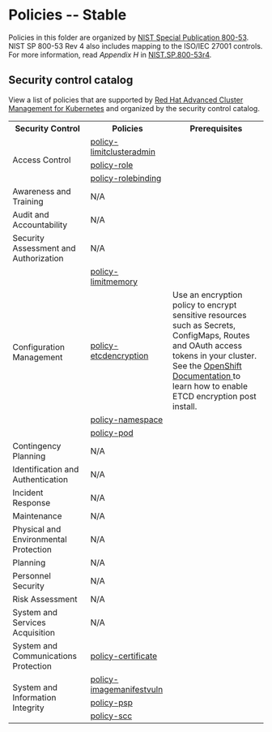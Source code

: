 # Policies -- Stable
Policies in this folder are organized by [NIST Special Publication 800-53](https://nvd.nist.gov/800-53). NIST SP 800-53 Rev 4 also includes mapping to the ISO/IEC 27001 controls. For more information, read _Appendix H_ in [NIST.SP.800-53r4](https://nvlpubs.nist.gov/nistpubs/SpecialPublications/NIST.SP.800-53r4.pdf).

## Security control catalog
View a list of policies that are supported by [Red Hat Advanced Cluster Management for Kubernetes](https://www.redhat.com/en/technologies/management/advanced-cluster-management) and organized by the security control catalog.

<table>
  <tr>
    <th>Security Control</th>
    <th>Policies</th>
    <th>Prerequisites</th>
  </tr>
  <tr>
    <td rowspan="3">Access Control</td>
    <td><a href="./AC-Access-Control/policy-limitclusteradmin.yaml">policy-limitclusteradmin</a></td>
    <td></td>
  </tr>
  <tr>
    <td><a href="./AC-Access-Control/policy-role.yaml">policy-role</a></td>
    <td></td>
  </tr>
    <tr>
    <td><a href="./AC-Access-Control/policy-rolebinding.yaml">policy-rolebinding</a></td>
    <td></td>
  </tr>
  <tr>
    <td>Awareness and Training</td>
    <td>N/A</td>
    <td></td>
  </tr>
  <tr>
    <td>Audit and Accountability</td>
    <td>N/A</td>
    <td></td>
  </tr>
  <tr>
    <td>Security Assessment and Authorization</td>
    <td>N/A</td>
    <td></td>
  </tr>
  <tr>
    <td rowspan="4">Configuration Management</td>
    <td><a href="./CM-Configuration-Management/policy-limitmemory.yaml">policy-limitmemory</a></td>
    <td></td>
  </tr>
  <tr>
    <td><a href="./CM-Configuration-Management/policy-etcdencryption.yaml">policy-etcdencryption</a></td> 
    <td>Use an encryption policy to encrypt sensitive resources such as Secrets, ConfigMaps, Routes and OAuth access tokens in your cluster. <br>See the <a href="https://access.redhat.com/documentation/en-us/openshift_container_platform/4.5/html/security/encrypting-etcd#enabling-etcd-encryption_encrypting-etcd"> OpenShift Documentation </a> to learn how to enable ETCD encryption post install.</td>
  </tr>
  <tr>
    <td><a href="./CM-Configuration-Management/policy-namespace.yaml">policy-namespace</a></td>
    <td></td>
  </tr>
    <tr>
    <td><a href="./CM-Configuration-Management/policy-pod.yaml">policy-pod</a></td>
    <td></td>
  </tr>
  <tr>
    <td>Contingency Planning</td>
    <td>N/A</td>
    <td></td>
  </tr>
  <tr>
    <td>Identification and Authentication</td>
    <td>N/A</td>
    <td></td>
  </tr>
  <tr>
    <td>Incident Response</td>
    <td>N/A</td>
    <td></td>
  </tr>
  <tr>
    <td>Maintenance</td>
    <td>N/A</td>
    <td></td>
  </tr>
  <tr>
    <td>Physical and Environmental Protection</td>
    <td>N/A</td>
    <td></td>
  </tr>
  <tr>
    <td>Planning</td>
    <td>N/A</td>
    <td></td>
  </tr>
  <tr>
    <td>Personnel Security</td>
    <td>N/A</td>
    <td></td>
  </tr>
  <tr>
    <td>Risk Assessment</td>
    <td>N/A</td>
    <td></td>
  </tr>
  <tr>
    <td>System and Services Acquisition</td>
    <td>N/A</td>
    <td></td>
  </tr>
  <tr>
    <td>System and Communications Protection</td>
    <td><a href="./SC-System-and-Communications-Protection/policy-certificate.yaml">policy-certificate</a></td>
    <td></td>
  </tr>
  <tr>
    <td rowspan="3">System and Information Integrity</td>
    <td><a href="./SI-System-and-Information-Integrity/policy-imagemanifestvuln.yaml">policy-imagemanifestvuln</a></td><td></td>
  </tr>
  <tr>
    <td><a href="./SI-System-and-Information-Integrity/policy-psp.yaml">policy-psp</a></td>
    <td></td>
  </tr>
    <tr>
    <td><a href="./SI-System-and-Information-Integrity/policy-scc.yaml">policy-scc</a></td>
    <td></td>
  </tr>
</table>
